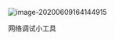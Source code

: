 ![image-20200609164144915](C:\Users\qianxiao996\Desktop\新建文件夹\Python37\项目\Network-debugger\11.png)

网络调试小工具